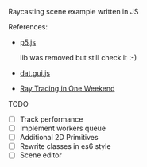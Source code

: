 Raycasting scene example written in JS

References:

-  [p5.js](https://p5js.org/)

   lib was removed but still check it :-)

-  [dat.gui.js](https://github.com/dataarts/dat.gui/tree/master)
-  [Ray Tracing in One Weekend](https://raytracing.github.io/)

TODO

-  [ ] Track performance
-  [ ] Implement workers queue
-  [ ] Additional 2D Primitives
-  [ ] Rewrite classes in es6 style
-  [ ] Scene editor
